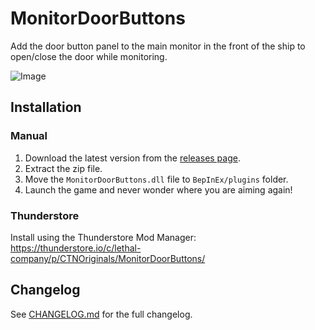 # MonitorDoorButtons
Add the door button panel to the main monitor in the front of the ship to open/close the door while monitoring.

![Image](https://i.imgur.com/T3k9fjX.png)

## Installation
### Manual
1. Download the latest version from the [releases page](https://github.com/CTN-Originals/LethalCompany-MonitorDoorButtons/releases).
2. Extract the zip file.
3. Move the `MonitorDoorButtons.dll` file to `BepInEx/plugins` folder.
4. Launch the game and never wonder where you are aiming again!
### Thunderstore
Install using the Thunderstore Mod Manager: https://thunderstore.io/c/lethal-company/p/CTNOriginals/MonitorDoorButtons/

## Changelog
See [CHANGELOG.md](https://github.com/CTN-Originals/LethalCompany-MonitorDoorButtons/blob/main/CHANGELOG.md) for the full changelog.